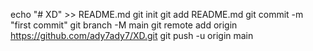 echo "# XD" >> README.md
  git init
  git add README.md
  git commit -m "first commit"
  git branch -M main
  git remote add origin https://github.com/ady7ady7/XD.git
  git push -u origin main
